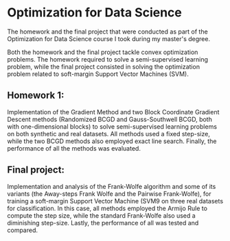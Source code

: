 # Optimization for Data Science
The homework and the final project that were conducted as part of the Optimization for Data Science course I took during my master's degree. 

Both the homework and the final project tackle convex optimization problems. The homework required to solve a semi-supervised learning problem, while the final project consisted in solving the optimization problem related to soft-margin Support Vector Machines (SVM). 

## Homework 1:
Implementation of the Gradient Method and two Block Coordinate Gradient Descent methods (Randomized BCGD and Gauss-Southwell BCGD, both with one-dimensional blocks) to solve semi-supervised learning problems on both synthetic and real datasets. All methods used a fixed step-size, while the two BCGD methods also employed exact line search. Finally, the performance of all the methods was evaluated.

## Final project:
Implementation and analysis of the Frank-Wolfe algorithm and some of its variants (the Away-steps Frank Wolfe and the Pairwise Frank-Wolfe), for training a soft-margin Support Vector Machine (SVM9 on three real datasets for classification. In this case, all methods employed the Armijo Rule to compute the step size, while the standard Frank-Wolfe also used a diminishing step-size. Lastly, the performance of all was tested and compared.
